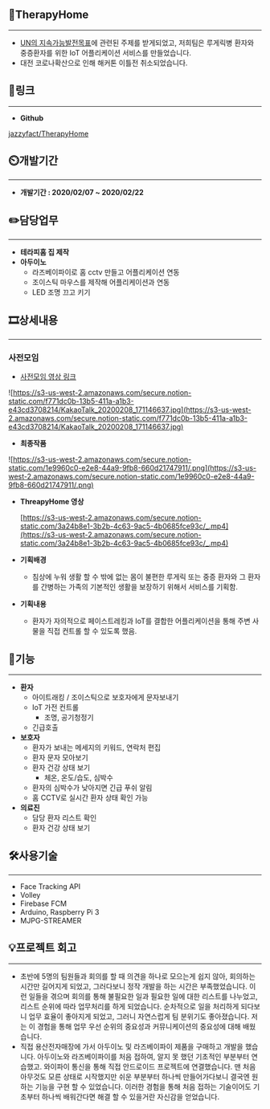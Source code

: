 ## 👏TherapyHome

---

- [UN의 지속가능발전목표](http://ncsd.go.kr/unsdgs?content=2)에 관련된 주제를 받게되었고, 저희팀은 루게릭병 환자와 중증환자를 위한 IoT 어플리케이션 서비스를 만들었습니다.
- 대전 코로나확산으로 인해 해커톤 이틀전 취소되었습니다.

## 📎링크

---

- **Github**

[jazzyfact/TherapyHome](https://github.com/jazzyfact/TherapyHome)

## ⏲️개발기간

---

- **개발기간 : 2020/02/07 ~ 2020/02/22**

## ✏️담당업무

---

- **테라피홈  집 제작**
- **아두이노**
    - 라즈베이파이로 홈 cctv 만들고 어플리케이션 연동
    - 조이스틱 마우스를 제작해 어플리케이션과 연동
    - LED 조명 끄고 키기

## 🎞️상세내용

---

### 사전모임

- [사전모임 영상 링크](https://www.youtube.com/watch?v=5liqjGBhUDQ&t=66s)

![https://s3-us-west-2.amazonaws.com/secure.notion-static.com/f771dc0b-13b5-411a-a1b3-e43cd3708214/KakaoTalk_20200208_171146637.jpg](https://s3-us-west-2.amazonaws.com/secure.notion-static.com/f771dc0b-13b5-411a-a1b3-e43cd3708214/KakaoTalk_20200208_171146637.jpg)

- **최종작품**

![https://s3-us-west-2.amazonaws.com/secure.notion-static.com/1e9960c0-e2e8-44a9-9fb8-660d21747911/.png](https://s3-us-west-2.amazonaws.com/secure.notion-static.com/1e9960c0-e2e8-44a9-9fb8-660d21747911/.png)

- **ThreapyHome 영상**
    
    [https://s3-us-west-2.amazonaws.com/secure.notion-static.com/3a24b8e1-3b2b-4c63-9ac5-4b0685fce93c/_.mp4](https://s3-us-west-2.amazonaws.com/secure.notion-static.com/3a24b8e1-3b2b-4c63-9ac5-4b0685fce93c/_.mp4)
    

- **기획배경**
    - 침상에 누워 생활 할 수 밖에 없는 몸이 불편한 루게릭 또는 중증 환자와 그 환자를 간병하는 가족의 기본적인 생활을 보장하기 위해서 서비스를 기획함.
- **기획내용**
    - 환자가 자의적으로 페이스트레킹과 IoT를 결합한 어플리케이션을 통해 주변 사물을 직접 컨트롤 할 수 있도록 했음.

## 📱기능

---

- **환자**
    - 아이트래킹 / 조이스틱으로 보호자에게 문자보내기
    - IoT 가전 컨트롤
        - 조명, 공기청정기
    - 긴급호출
- **보호자**
    - 환자가 보내는 메세지의 키워드, 연락처 편집
    - 환자 문자 모아보기
    - 환자 건강 상태 보기
        - 체온, 온도/습도, 심박수
    - 환자의 심박수가 낮아지면 긴급 푸쉬 알림
    - 홈 CCTV로 실시간 환자 상태 확인 가능
- **의료진**
    - 담당 환자 리스트 확인
    - 환자 건강 상태 보기

## 🛠️사용기술

---

- Face Tracking API
- Volley
- Firebase FCM
- Arduino, Raspberry Pi 3
- MJPG-STREAMER

## 💡프로젝트 회고

---

- 초반에 5명의 팀원들과 회의를 할 때 의견을 하나로 모으는게 쉽지 않아, 회의하는 시간만 길어지게 되었고, 그러다보니 정작 개발을 하는 시간은 부족했었습니다. 이런 일들을 겪으며 회의를 통해 불필요한 일과 필요한 일에 대한 리스트를 나누었고, 리스트 순위에 따라 업무처리를 하게 되었습니다. 순차적으로 일을 처리하게 되다보니 업무 효율이 좋아지게 되었고, 그러니 자연스럽게 팀 분위기도 좋아졌습니다. 저는 이 경험을 통해 업무 우선 순위의 중요성과 커뮤니케이션의 중요성에 대해 배웠습니다.
- 직접 용산전자매장에 가서 아두이노 및 라즈베이파이 제품을 구매하고 개발을 했습니다. 아두이노와 라즈베이파이를 처음 접하여, 알지 못 했던 기초적인 부분부터 연습했고. 와이파이 통신을 통해 직접 안드로이드 프로젝트에 연결했습니다. 맨 처음 아무것도 모른 상태로 시작했지만 쉬운 부분부터 하나씩 만들어가다보니 결국엔 원하는 기능을 구현 할 수 있었습니다. 이러한 경험을 통해 처음 접하는 기술이어도 기초부터 하나씩 배워간다면 해결 할 수 있을거란 자신감을 얻었습니다.
